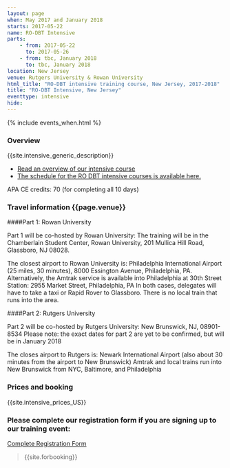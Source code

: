 ```yaml
---
layout: page
when: May 2017 and January 2018
starts: 2017-05-22
name: RO-DBT Intensive
parts:
    - from: 2017-05-22
      to: 2017-05-26
    - from: tbc, January 2018
      to: tbc, January 2018
location: New Jersey
venue: Rutgers University & Rowan University
html_title: "RO-DBT intensive training course, New Jersey, 2017-2018"
title: "RO-DBT Intensive, New Jersey"
eventtype: intensive
hide:
---
```



{% include events_when.html %}


### Overview

{{site.intensive_generic_description}}

- [Read an overview of our intensive course](/training/intensive.html)
- [The schedule for the RO DBT intensive courses is available here.](/training/intensive/timetable.html)

APA CE credits: 70 (for completing all 10 days)

### Travel information {{page.venue}}

####Part 1: Rowan University


Part 1 will be co-hosted by Rowan University: The training will be in the Chamberlain Student Center, Rowan University, 201 Mullica Hill Road, Glassboro, NJ 08028. 

The closest airport to Rowan University is: Philadelphia International Airport (25 miles, 30 minutes), 8000 Essington Avenue, Philadelphia, PA. 
Alternatively, the Amtrak service is available into Philadelphia at 30th Street Station: 2955 Market Street, Philadelphia, PA
In both cases, delegates will have to take a taxi or Rapid Rover to Glassboro. There is no local train that runs into the area. 

####Part 2: Rutgers University


Part 2 will be co-hosted by Rutgers University: New Brunswick, NJ, 08901-8534
Please note: the exact dates for part 2 are yet to be confirmed, but will be in January 2018

The closes airport to Rutgers is: Newark International Airport (also about 30 minutes from the airport to New Brunswick)
Amtrak and local trains run into New Brunswick from NYC, Baltimore, and Philadelphia


### Prices and booking
{{site.intensive_prices_US}}

### Please complete our registration form if you are signing up to our training event:
[Complete Registration Form](http://goo.gl/forms/PrthbLygcq)

> {{site.forbooking}}




